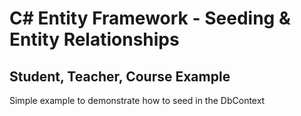 # C# Entity Framework - Seeding & Entity Relationships

## Student, Teacher, Course Example

Simple example to demonstrate how to seed in the DbContext

